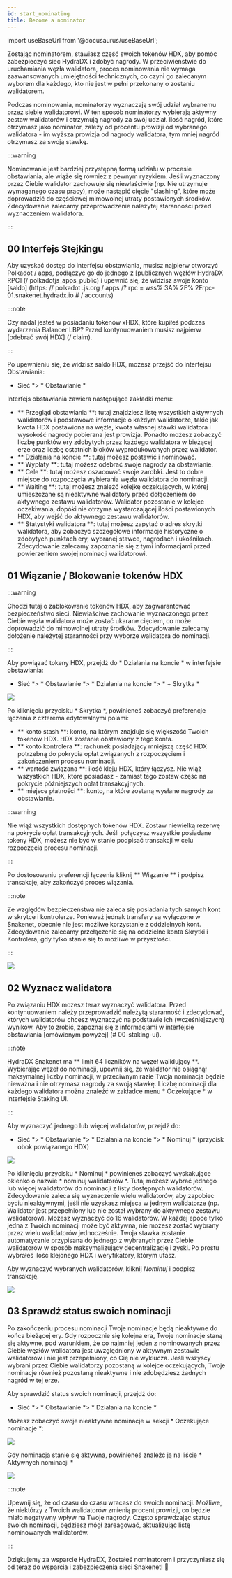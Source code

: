 ```yaml
---
id: start_nominating
title: Become a nominator
---
```


import useBaseUrl from '@docusaurus/useBaseUrl';

Zostając nominatorem, stawiasz część swoich tokenów HDX, aby pomóc zabezpieczyć sieć HydraDX i zdobyć nagrody. W przeciwieństwie do uruchamiania węzła walidatora, proces nominowania nie wymaga zaawansowanych umiejętności technicznych, co czyni go zalecanym wyborem dla każdego, kto nie jest w pełni przekonany o zostaniu walidatorem.

Podczas nominowania, nominatorzy wyznaczają swój udział wybranemu przez siebie walidatorowi. W ten sposób nominatorzy wybierają aktywny zestaw walidatorów i otrzymują nagrody za swój udział. Ilość nagród, które otrzymasz jako nominator, zależy od procentu prowizji od wybranego walidatora - im wyższa prowizja od nagrody walidatora, tym mniej nagród otrzymasz za swoją stawkę.

:::warning

Nominowanie jest bardziej przystępną formą udziału w procesie obstawiania, ale wiąże się również z pewnym ryzykiem. Jeśli wyznaczony przez Ciebie walidator zachowuje się niewłaściwie (np. Nie utrzymuje wymaganego czasu pracy), może nastąpić cięcie "slashing", które może doprowadzić do częściowej mimowolnej utraty postawionych środków. Zdecydowanie zalecamy przeprowadzenie należytej staranności przed wyznaczeniem walidatora.

:::

## 00 Interfejs Stejkingu

Aby uzyskać dostęp do interfejsu obstawiania, musisz najpierw otworzyć Polkadot / apps, podłączyć go do jednego z [publicznych węzłów HydraDX RPC] (/ polkadotjs_apps_public) i upewnić się, że widzisz swoje konto [saldo] (https: // polkadot .js.org / apps /? rpc = wss% 3A% 2F% 2Frpc-01.snakenet.hydradx.io # / accounts)

:::note

Czy nadal jesteś w posiadaniu tokenów xHDX, które kupiłeś podczas wydarzenia Balancer LBP? Przed kontynuowaniem musisz najpierw [odebrać swój HDX] (/ claim).

:::

Po upewnieniu się, że widzisz saldo HDX, możesz przejść do interfejsu Obstawiania:

* Sieć *> * Obstawianie *

Interfejs obstawiania zawiera następujące zakładki menu:

* ** Przegląd obstawiania **: tutaj znajdziesz listę wszystkich aktywnych walidatorów i podstawowe informacje o każdym walidatorze, takie jak kwota HDX postawiona na węźle, kwota własnej stawki walidatora i wysokość nagrody pobierana jest prowizja. Ponadto możesz zobaczyć liczbę punktów ery zdobytych przez każdego walidatora w bieżącej erze oraz liczbę ostatnich bloków wyprodukowanych przez walidator.
* ** Działania na koncie **: tutaj możesz postawić i nominować.
* ** Wypłaty **: tutaj możesz odebrać swoje nagrody za obstawianie.
* ** Cele **: tutaj możesz oszacować swoje zarobki. Jest to dobre miejsce do rozpoczęcia wybierania węzła walidatora do nominacji.
* ** Waiting **: tutaj możesz znaleźć kolejkę oczekujących, w której umieszczane są nieaktywne walidatory przed dołączeniem do aktywnego zestawu walidatorów. Walidator pozostanie w kolejce oczekiwania, dopóki nie otrzyma wystarczającej ilości postawionych HDX, aby wejść do aktywnego zestawu walidatorów.
* ** Statystyki walidatora **: tutaj możesz zapytać o adres skrytki walidatora, aby zobaczyć szczegółowe informacje historyczne o zdobytych punktach ery, wybranej stawce, nagrodach i ukośnikach. Zdecydowanie zalecamy zapoznanie się z tymi informacjami przed powierzeniem swojej nominacji walidatorowi.

## 01 Wiązanie / Blokowanie tokenów HDX

:::warning

Chodzi tutaj o zablokowanie tokenów HDX, aby zagwarantować bezpieczeństwo sieci. Niewłaściwe zachowanie wyznaczonego przez Ciebie węzła walidatora może zostać ukarane cięciem, co może doprowadzić do mimowolnej utraty środków. Zdecydowanie zalecamy dołożenie należytej staranności przy wyborze walidatora do nominacji.

:::

Aby powiązać tokeny HDX, przejdź do * Działania na koncie * w interfejsie obstawiania:

* Sieć *> * Obstawianie *> * Działania na koncie *> * + Skrytka *

<div style = {{textAlign: 'center'}}>
  <img src = {useBaseUrl ('/ nominator-guide / bond-hdx-1.png')} />
</div>

Po kliknięciu przycisku * Skrytka *, powinieneś zobaczyć preferencje łączenia z czterema edytowalnymi polami:
* ** konto stash **: konto, na którym znajduje się większość Twoich tokenów HDX. HDX zostanie obstawiony z tego konta.
* ** konto kontrolera **: rachunek posiadający mniejszą część HDX potrzebną do pokrycia opłat związanych z rozpoczęciem i zakończeniem procesu nominacji.
* ** wartość związana **: ilość kleju HDX, który łączysz. Nie wiąż wszystkich HDX, które posiadasz - zamiast tego zostaw część na pokrycie późniejszych opłat transakcyjnych.
* ** miejsce płatności **: konto, na które zostaną wysłane nagrody za obstawianie.

:::warning

Nie wiąż wszystkich dostępnych tokenów HDX. Zostaw niewielką rezerwę na pokrycie opłat transakcyjnych. Jeśli połączysz wszystkie posiadane tokeny HDX, możesz nie być w stanie podpisać transakcji w celu rozpoczęcia procesu nominacji.

:::

Po dostosowaniu preferencji łączenia kliknij ** Wiązanie ** i podpisz transakcję, aby zakończyć proces wiązania.

:::note

Ze względów bezpieczeństwa nie zaleca się posiadania tych samych kont w skrytce i kontrolerze. Ponieważ jednak transfery są wyłączone w Snakenet, obecnie nie jest możliwe korzystanie z oddzielnych kont. Zdecydowanie zalecamy przełączenie się na oddzielne konta Skrytki i Kontrolera, gdy tylko stanie się to możliwe w przyszłości.

:::

<div style = {{textAlign: 'center'}}>
  <img src = {useBaseUrl ('/ nominator-guide / bond-hdx-2.png')} />
</div>

## 02 Wyznacz walidatora

Po związaniu HDX możesz teraz wyznaczyć walidatora. Przed kontynuowaniem należy przeprowadzić należytą staranność i zdecydować, których walidatorów chcesz wyznaczyć na podstawie ich (wcześniejszych) wyników. Aby to zrobić, zapoznaj się z informacjami w interfejsie obstawiania [omówionym powyżej] (# 00-staking-ui).

:::note

HydraDX Snakenet ma ** limit 64 liczników na węzeł walidujący **. Wybierając węzeł do nominacji, upewnij się, że walidator nie osiągnął maksymalnej liczby nominacji, w przeciwnym razie Twoja nominacja będzie nieważna i nie otrzymasz nagrody za swoją stawkę. Liczbę nominacji dla każdego walidatora można znaleźć w zakładce menu * Oczekujące * w interfejsie Staking UI.

:::

Aby wyznaczyć jednego lub więcej walidatorów, przejdź do:

* Sieć *> * Obstawianie *> * Działania na koncie *> * Nominuj * (przycisk obok powiązanego HDX)

<div style = {{textAlign: 'center'}}>
  <img src = {useBaseUrl ('/ nominator-guide / nominate-validator-1.png')} />
</div>

Po kliknięciu przycisku * Nominuj * powinieneś zobaczyć wyskakujące okienko o nazwie * nominuj walidatorów *. Tutaj możesz wybrać jednego lub więcej walidatorów do nominacji z listy dostępnych walidatorów. Zdecydowanie zaleca się wyznaczenie wielu walidatorów, aby zapobiec byciu nieaktywnymi, jeśli nie uzyskasz miejsca w jednym walidatorze (np. Walidator jest przepełniony lub nie został wybrany do aktywnego zestawu walidatorów). Możesz wyznaczyć do 16 walidatorów. W każdej epoce tylko jedna z Twoich nominacji może być aktywna, nie możesz zostać wybrany przez wielu walidatorów jednocześnie. Twoja stawka zostanie automatycznie przypisana do jednego z wybranych przez Ciebie walidatorów w sposób maksymalizujący decentralizację i zyski. Po prostu wybrałeś ilość klejonego HDX i weryfikatory, którym ufasz.

Aby wyznaczyć wybranych walidatorów, kliknij _Nominuj_ i podpisz transakcję.

<div style = {{textAlign: 'center'}}>
  <img src = {useBaseUrl ('/ nominator-guide / nominate-validator-2.png')} />
</div>


## 03 Sprawdź status swoich nominacji

Po zakończeniu procesu nominacji Twoje nominacje będą nieaktywne do końca bieżącej ery. Gdy rozpocznie się kolejna era, Twoje nominacje staną się aktywne, pod warunkiem, że co najmniej jeden z nominowanych przez Ciebie węzłów walidatora jest uwzględniony w aktywnym zestawie walidatorów i nie jest przepełniony, co Cię nie wyklucza. Jeśli wszyscy wybrani przez Ciebie walidatorzy pozostaną w kolejce oczekujących, Twoje nominacje również pozostaną nieaktywne i nie zdobędziesz żadnych nagród w tej erze.

Aby sprawdzić status swoich nominacji, przejdź do:

* Sieć *> * Obstawianie *> * Działania na koncie *

Możesz zobaczyć swoje nieaktywne nominacje w sekcji * Oczekujące nominacje *:

<div style = {{textAlign: 'center'}}>
  <img src = {useBaseUrl ('/ nominator-guide / nominate-validator-3.png')} />
</div>

Gdy nominacja stanie się aktywna, powinieneś znaleźć ją na liście * Aktywnych nominacji *

<div style = {{textAlign: 'center'}}>
  <img src = {useBaseUrl ('/ nominator-guide / nominate-validator-4.png')} />
</div>

:::note

Upewnij się, że od czasu do czasu wracasz do swoich nominacji. Możliwe, że niektórzy z Twoich walidatorów zmienią procent prowizji, co będzie miało negatywny wpływ na Twoje nagrody. Często sprawdzając status swoich nominacji, będziesz mógł zareagować, aktualizując listę nominowanych walidatorów.

:::

Dziękujemy za wsparcie HydraDX, Zostałeś nominatorem i przyczyniasz się od teraz do wsparcia i zabezpieczenia sieci Snakenet! 🎉
